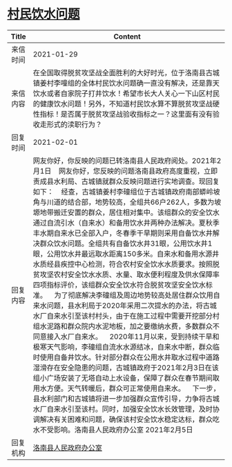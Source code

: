 # <a href="http://www.shangluo.gov.cn/zmhd/ldxxxx.jsp?urltype=leadermail.LeaderMailContentUrl&wbtreeid=1112&leadermailid=6874">村民饮水问题</a>
| Title |                                                                                                                                                                                                                                                                                                                                                                                     Content                                                                                                                                                                                                                                                                                                                                                                                      |
|:-----:|----------------------------------------------------------------------------------------------------------------------------------------------------------------------------------------------------------------------------------------------------------------------------------------------------------------------------------------------------------------------------------------------------------------------------------------------------------------------------------------------------------------------------------------------------------------------------------------------------------------------------------------------------------------------------------------------------------------------------------------------------------------------------------|
| 来信时间  | 2021-01-29                                                                                                                                                                                                                                                                                                                                                                                                                                                                                                                                                                                                                                                                                                                                                                       |
| 来信内容  | 在全国取得脱贫攻坚战全面胜利的大好时光，位于洛南县古城镇姜村李噇组的全体村民饮水问题确一直没有解决，还是靠天饮水或者自家院子打井饮水！希望市长大人关心一下山区村民的健康饮水问题！另外，不知道村民饮水算不算脱贫攻坚战硬性指标！是否属于脱贫攻坚战验收指标之一？这里面有没有验收走形式的渎职行为？                                                                                                                                                                                                                                                                                                                                                                                                                                                                                                                                                                                                                                |
| 回复时间  | 2021-02-01                                                                                                                                                                                                                                                                                                                                                                                                                                                                                                                                                                                                                                                                                                                                                                       |
| 回复内容  | 网友你好，你反映的问题已转洛南县人民政府阅处。2021年2月1日    网友你好，您反映的问题洛南县政府高度重视，立即责成县水利局、古城镇就群众反映问题进行实地调查。现回复如下：    经查，古城镇姜村李䃥组位于古城镇政府南部蟒岭坡角与川道的结合部，地势较高，全组共66户262人，多数为坡塬地带搬迁安置的群众，居住相对集中。该组群众的安全饮水通过自流引水（自来水）和备用饮水井两种办法解决。夏秋季丰水期自来水已全部入户，冬春季干旱期则采用自备饮水井解决群众饮水问题。全组共有自备饮水井31眼，公用饮水井1眼，公用饮水井最远取水距离150多米。自来水和备用水源井水质经县疾控中心检测，符合农村安全饮水水质要求。按照脱贫攻坚农村安全饮水水质、水量、取水便利程度及供水保障率四项指标评价，该组群众安全饮水符合脱贫攻坚安全饮水标准。    为了彻底解决李䃥组及周边地势较高处居住群众饮用自来水问题，县水利局于2020年采用二次提水的办法，将古城水厂自来水引至该村村头，由于在施工过程中需要开挖部分村组水泥路和群众院内水泥地板，加之要缴纳水费，多数群众不同意接入水厂自来水。    2020年11月以来，受到持续干旱和极寒天气影响，李䃥组自流水水源结冰，自来水中断，群众临时使用自备井饮水。针对部分群众在公用水井取水过程中道路湿滑存在安全隐患的问题，古城镇政府于2021年2月3日在该组小广场安装了无塔自动上水设备，保障了群众在春节期间取用水方便。天气转暖后，群众可正常使用自来水。    下一步，县水利部门和古城镇将进一步加强群众宣传引导，力争将古城水厂自来水引至该村。同时，加强安全饮水长效管理，及时协调解决有关困难和问题，确保该村安全饮水稳定达标，群众吃水不受影响。洛南县人民政府办公室 2021年2月5日 |
| 回复机构  | <a href="../../category/agencies/洛南县人民政府办公室.md">洛南县人民政府办公室</a>                                                                                                                                                                                                                                                                                                                                                                                                                                                                                                                                                                                                                                                                                                                   |